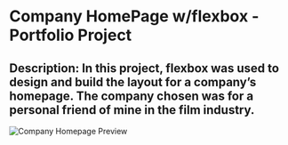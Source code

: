 # Company HomePage w/flexbox - Portfolio Project

## Description: In this project, flexbox was used to  design and build the layout for a company’s homepage. The company chosen was for a personal friend of mine in the film industry. 

![Company Homepage Preview](/resources/images/Company%20Home%20Page%20Preview.png?raw=true "Company Homepage Preview")